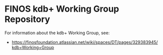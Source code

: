 # FINOS kdb+ Working Group Repository

For information about the kdb+ Working Group, see:
* https://finosfoundation.atlassian.net/wiki/spaces/DT/pages/329383945/kdb+Working+Group

